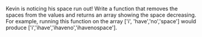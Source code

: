 Kevin is noticing his space run out! Write a function that removes the spaces from the values and returns an array showing the space decreasing.
For example, running this function on the array ['i', 'have','no','space'] would produce ['i','ihave','ihaveno','ihavenospace'].